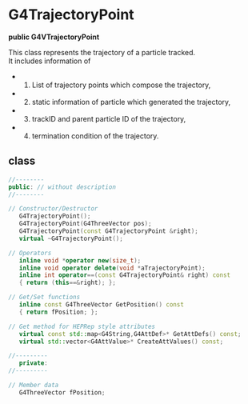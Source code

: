 <!-- G4TrajectoryPoint.md --- 
;; 
;; Description: 
;; Author: Hongyi Wu(吴鸿毅)
;; Email: wuhongyi@qq.com 
;; Created: 日 9月  2 12:52:15 2018 (+0800)
;; Last-Updated: 日 9月  2 12:53:36 2018 (+0800)
;;           By: Hongyi Wu(吴鸿毅)
;;     Update #: 1
;; URL: http://wuhongyi.cn -->

# G4TrajectoryPoint

**public G4VTrajectoryPoint**

This class represents the trajectory of a particle tracked.  
It includes information of 
- 1) List of trajectory points which compose the trajectory,
- 2) static information of particle which generated the trajectory, 
- 3) trackID and parent particle ID of the trajectory,
- 4) termination condition of the trajectory.


## class

```cpp
//--------
public: // without description
//--------

// Constructor/Destructor
   G4TrajectoryPoint();
   G4TrajectoryPoint(G4ThreeVector pos);
   G4TrajectoryPoint(const G4TrajectoryPoint &right);
   virtual ~G4TrajectoryPoint();

// Operators
   inline void *operator new(size_t);
   inline void operator delete(void *aTrajectoryPoint);
   inline int operator==(const G4TrajectoryPoint& right) const
   { return (this==&right); };

// Get/Set functions
   inline const G4ThreeVector GetPosition() const
   { return fPosition; };

// Get method for HEPRep style attributes
   virtual const std::map<G4String,G4AttDef>* GetAttDefs() const;
   virtual std::vector<G4AttValue>* CreateAttValues() const;

//---------
   private:
//---------

// Member data
   G4ThreeVector fPosition;
```

<!-- G4TrajectoryPoint.md ends here -->
